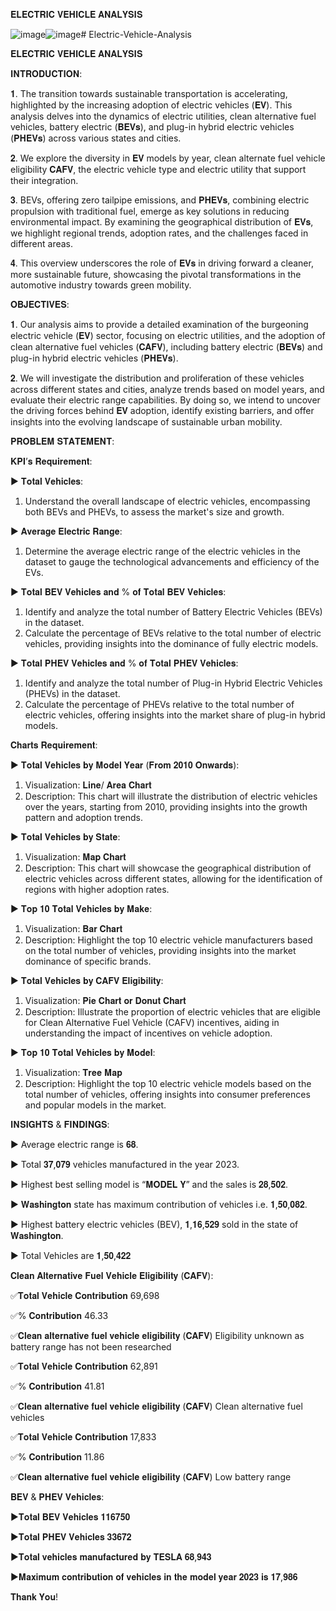 𝐄𝐋𝐄𝐂𝐓𝐑𝐈𝐂 𝐕𝐄𝐇𝐈𝐂𝐋𝐄 𝐀𝐍𝐀𝐋𝐘𝐒𝐈𝐒


![image](https://github.com/Shravan-art/Electric-Vehicle-Analysis/assets/84736720/9b326a7b-7ab2-40b2-ba24-82fae54913e4)![image](https://github.com/Shravan-art/Electric-Vehicle-Analysis/assets/84736720/f0df2494-a477-4cdf-9076-c95c20eece82)# Electric-Vehicle-Analysis



𝐄𝐋𝐄𝐂𝐓𝐑𝐈𝐂 𝐕𝐄𝐇𝐈𝐂𝐋𝐄 𝐀𝐍𝐀𝐋𝐘𝐒𝐈𝐒


𝐈𝐍𝐓𝐑𝐎𝐃𝐔𝐂𝐓𝐈𝐎𝐍:


𝟏. The transition towards sustainable transportation is accelerating, highlighted by the increasing adoption of electric vehicles (𝐄𝐕). This analysis delves into the dynamics of electric utilities, clean alternative fuel vehicles, battery electric (𝐁𝐄𝐕𝐬), and plug-in hybrid electric vehicles (𝐏𝐇𝐄𝐕𝐬) across various states and cities.

𝟐. We explore the diversity in 𝐄𝐕 models by year, clean alternate fuel vehicle eligibility 𝐂𝐀𝐅𝐕, the electric vehicle type and electric utility that support their integration.

𝟑. BEVs, offering zero tailpipe emissions, and 𝐏𝐇𝐄𝐕𝐬, combining electric propulsion with traditional fuel, emerge as key solutions in reducing environmental impact. By examining the geographical distribution of 𝐄𝐕𝐬, we highlight regional trends, adoption rates, and the challenges faced in different areas.

𝟒. This overview underscores the role of 𝐄𝐕𝐬 in driving forward a cleaner, more sustainable future, showcasing the pivotal transformations in the automotive industry towards green mobility.


𝐎𝐁𝐉𝐄𝐂𝐓𝐈𝐕𝐄𝐒:


𝟏. Our analysis aims to provide a detailed examination of the burgeoning electric vehicle (𝐄𝐕) sector, focusing on electric utilities, and the adoption of clean alternative fuel vehicles (𝐂𝐀𝐅𝐕), including battery electric (𝐁𝐄𝐕𝐬) and plug-in hybrid electric vehicles (𝐏𝐇𝐄𝐕𝐬).

𝟐. We will investigate the distribution and proliferation of these vehicles across different states and cities, analyze trends based on model years, and evaluate their electric range capabilities. By doing so, we intend to uncover the driving forces behind 𝐄𝐕 adoption, identify existing barriers, and offer insights into the evolving landscape of sustainable urban mobility.


𝐏𝐑𝐎𝐁𝐋𝐄𝐌 𝐒𝐓𝐀𝐓𝐄𝐌𝐄𝐍𝐓:


𝐊𝐏𝐈’𝐬 𝐑𝐞𝐪𝐮𝐢𝐫𝐞𝐦𝐞𝐧𝐭:

▶️	𝐓𝐨𝐭𝐚𝐥 𝐕𝐞𝐡𝐢𝐜𝐥𝐞𝐬:
1.	Understand the overall landscape of electric vehicles, encompassing both BEVs and PHEVs, to assess the market's size and growth.

▶️ 𝐀𝐯𝐞𝐫𝐚𝐠𝐞 𝐄𝐥𝐞𝐜𝐭𝐫𝐢𝐜 𝐑𝐚𝐧𝐠𝐞:
1.	Determine the average electric range of the electric vehicles in the dataset to gauge the technological advancements and efficiency of the EVs.

▶️ 𝐓𝐨𝐭𝐚𝐥 𝐁𝐄𝐕 𝐕𝐞𝐡𝐢𝐜𝐥𝐞𝐬 𝐚𝐧𝐝 % 𝐨𝐟 𝐓𝐨𝐭𝐚𝐥 𝐁𝐄𝐕 𝐕𝐞𝐡𝐢𝐜𝐥𝐞𝐬:
1.	Identify and analyze the total number of Battery Electric Vehicles (BEVs) in the dataset.
2.	Calculate the percentage of BEVs relative to the total number of electric vehicles, providing insights into the dominance of fully electric models.

▶️ 𝐓𝐨𝐭𝐚𝐥 𝐏𝐇𝐄𝐕 𝐕𝐞𝐡𝐢𝐜𝐥𝐞𝐬 𝐚𝐧𝐝 % 𝐨𝐟 𝐓𝐨𝐭𝐚𝐥 𝐏𝐇𝐄𝐕 𝐕𝐞𝐡𝐢𝐜𝐥𝐞𝐬:
1.	Identify and analyze the total number of Plug-in Hybrid Electric Vehicles (PHEVs) in the dataset.
2.	Calculate the percentage of PHEVs relative to the total number of electric vehicles, offering insights into the market share of plug-in hybrid models.


𝐂𝐡𝐚𝐫𝐭𝐬 𝐑𝐞𝐪𝐮𝐢𝐫𝐞𝐦𝐞𝐧𝐭:

▶️	𝐓𝐨𝐭𝐚𝐥 𝐕𝐞𝐡𝐢𝐜𝐥𝐞𝐬 𝐛𝐲 𝐌𝐨𝐝𝐞𝐥 𝐘𝐞𝐚𝐫 (𝐅𝐫𝐨𝐦 𝟐𝟎𝟏𝟎 𝐎𝐧𝐰𝐚𝐫𝐝𝐬):
1.	Visualization: 𝐋𝐢𝐧𝐞/ 𝐀𝐫𝐞𝐚 𝐂𝐡𝐚𝐫𝐭
2.	Description: This chart will illustrate the distribution of electric vehicles over the years, starting from 2010, providing insights into the growth pattern and adoption trends.

▶️ 𝐓𝐨𝐭𝐚𝐥 𝐕𝐞𝐡𝐢𝐜𝐥𝐞𝐬 𝐛𝐲 𝐒𝐭𝐚𝐭𝐞:
1.	Visualization: 𝐌𝐚𝐩 𝐂𝐡𝐚𝐫𝐭 
2.	Description: This chart will showcase the geographical distribution of electric vehicles across different states, allowing for the identification of regions with higher adoption rates.

▶️ 𝐓𝐨𝐩 𝟏𝟎 𝐓𝐨𝐭𝐚𝐥 𝐕𝐞𝐡𝐢𝐜𝐥𝐞𝐬 𝐛𝐲 𝐌𝐚𝐤𝐞:
1.	Visualization: 𝐁𝐚𝐫 𝐂𝐡𝐚𝐫𝐭 
2.	Description: Highlight the top 10 electric vehicle manufacturers based on the total number of vehicles, providing insights into the market dominance of specific brands.

▶️ 𝐓𝐨𝐭𝐚𝐥 𝐕𝐞𝐡𝐢𝐜𝐥𝐞𝐬 𝐛𝐲 𝐂𝐀𝐅𝐕 𝐄𝐥𝐢𝐠𝐢𝐛𝐢𝐥𝐢𝐭𝐲:
1.	Visualization: 𝐏𝐢𝐞 𝐂𝐡𝐚𝐫𝐭 𝐨𝐫 𝐃𝐨𝐧𝐮𝐭 𝐂𝐡𝐚𝐫𝐭
2.	Description: Illustrate the proportion of electric vehicles that are eligible for Clean Alternative Fuel Vehicle (CAFV) incentives, aiding in understanding the impact of incentives on vehicle adoption.

▶️ 𝐓𝐨𝐩 𝟏𝟎 𝐓𝐨𝐭𝐚𝐥 𝐕𝐞𝐡𝐢𝐜𝐥𝐞𝐬 𝐛𝐲 𝐌𝐨𝐝𝐞𝐥:
1.	Visualization: 𝐓𝐫𝐞𝐞 𝐌𝐚𝐩
2.	Description: Highlight the top 10 electric vehicle models based on the total number of vehicles, offering insights into consumer preferences and popular models in the market.


𝐈𝐍𝐒𝐈𝐆𝐇𝐓𝐒 & 𝐅𝐈𝐍𝐃𝐈𝐍𝐆𝐒:


▶️	Average electric range is 𝟔𝟖.

▶️	Total 𝟑𝟕,𝟎𝟕𝟗 vehicles manufactured in the year 2023.

▶️	Highest best selling model is “𝐌𝐎𝐃𝐄𝐋  𝐘” and the sales is 𝟐𝟖,𝟓𝟎𝟐.

▶️	𝐖𝐚𝐬𝐡𝐢𝐧𝐠𝐭𝐨𝐧 state has maximum contribution of vehicles i.e. 𝟏,𝟓𝟎,𝟎𝟖𝟐.

▶️	Highest battery electric vehicles (BEV), 𝟏,𝟏𝟔,𝟓𝟐𝟗 sold in the state of 𝐖𝐚𝐬𝐡𝐢𝐧𝐠𝐭𝐨𝐧.

▶️	Total Vehicles are 𝟏,𝟓𝟎,𝟒𝟐𝟐


 𝐂𝐥𝐞𝐚𝐧 𝐀𝐥𝐭𝐞𝐫𝐧𝐚𝐭𝐢𝐯𝐞 𝐅𝐮𝐞𝐥 𝐕𝐞𝐡𝐢𝐜𝐥𝐞 𝐄𝐥𝐢𝐠𝐢𝐛𝐢𝐥𝐢𝐭𝐲 (𝐂𝐀𝐅𝐕):
 
 
✅𝐓𝐨𝐭𝐚𝐥 𝐕𝐞𝐡𝐢𝐜𝐥𝐞 𝐂𝐨𝐧𝐭𝐫𝐢𝐛𝐮𝐭𝐢𝐨𝐧	69,698

✅% 𝐂𝐨𝐧𝐭𝐫𝐢𝐛𝐮𝐭𝐢𝐨𝐧	46.33

✅𝐂𝐥𝐞𝐚𝐧 𝐚𝐥𝐭𝐞𝐫𝐧𝐚𝐭𝐢𝐯𝐞 𝐟𝐮𝐞𝐥 𝐯𝐞𝐡𝐢𝐜𝐥𝐞 𝐞𝐥𝐢𝐠𝐢𝐛𝐢𝐥𝐢𝐭𝐲 (𝐂𝐀𝐅𝐕) Eligibility unknown as battery range has not been researched




✅𝐓𝐨𝐭𝐚𝐥 𝐕𝐞𝐡𝐢𝐜𝐥𝐞 𝐂𝐨𝐧𝐭𝐫𝐢𝐛𝐮𝐭𝐢𝐨𝐧	62,891 

✅% 𝐂𝐨𝐧𝐭𝐫𝐢𝐛𝐮𝐭𝐢𝐨𝐧	41.81

✅𝐂𝐥𝐞𝐚𝐧 𝐚𝐥𝐭𝐞𝐫𝐧𝐚𝐭𝐢𝐯𝐞 𝐟𝐮𝐞𝐥 𝐯𝐞𝐡𝐢𝐜𝐥𝐞 𝐞𝐥𝐢𝐠𝐢𝐛𝐢𝐥𝐢𝐭𝐲 (𝐂𝐀𝐅𝐕) Clean alternative fuel vehicles




✅𝐓𝐨𝐭𝐚𝐥 𝐕𝐞𝐡𝐢𝐜𝐥𝐞 𝐂𝐨𝐧𝐭𝐫𝐢𝐛𝐮𝐭𝐢𝐨𝐧	17,833 

✅% 𝐂𝐨𝐧𝐭𝐫𝐢𝐛𝐮𝐭𝐢𝐨𝐧	11.86

✅𝐂𝐥𝐞𝐚𝐧 𝐚𝐥𝐭𝐞𝐫𝐧𝐚𝐭𝐢𝐯𝐞 𝐟𝐮𝐞𝐥 𝐯𝐞𝐡𝐢𝐜𝐥𝐞 𝐞𝐥𝐢𝐠𝐢𝐛𝐢𝐥𝐢𝐭𝐲 (𝐂𝐀𝐅𝐕) Low battery range



𝐁𝐄𝐕  &  𝐏𝐇𝐄𝐕  𝐕𝐞𝐡𝐢𝐜𝐥𝐞𝐬:

▶️𝐓𝐨𝐭𝐚𝐥 𝐁𝐄𝐕 𝐕𝐞𝐡𝐢𝐜𝐥𝐞𝐬 𝟏𝟏𝟔𝟕𝟓𝟎

▶️𝐓𝐨𝐭𝐚𝐥 𝐏𝐇𝐄𝐕 𝐕𝐞𝐡𝐢𝐜𝐥𝐞𝐬 𝟑𝟑𝟔𝟕𝟐

▶️𝐓𝐨𝐭𝐚𝐥 𝐯𝐞𝐡𝐢𝐜𝐥𝐞𝐬 𝐦𝐚𝐧𝐮𝐟𝐚𝐜𝐭𝐮𝐫𝐞𝐝 𝐛𝐲 𝐓𝐄𝐒𝐋𝐀 𝟔𝟖,𝟗𝟒𝟑

▶️𝐌𝐚𝐱𝐢𝐦𝐮𝐦 𝐜𝐨𝐧𝐭𝐫𝐢𝐛𝐮𝐭𝐢𝐨𝐧 𝐨𝐟 𝐯𝐞𝐡𝐢𝐜𝐥𝐞𝐬 𝐢𝐧 𝐭𝐡𝐞 𝐦𝐨𝐝𝐞𝐥 𝐲𝐞𝐚𝐫 𝟐𝟎𝟐𝟑 𝐢𝐬 𝟏𝟕,𝟗𝟖𝟔



 
𝐓𝐡𝐚𝐧𝐤 𝐘𝐨𝐮!




